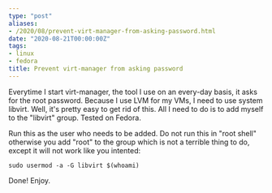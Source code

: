 ```yaml
---
type: "post"
aliases:
- /2020/08/prevent-virt-manager-from-asking-password.html
date: "2020-08-21T00:00:00Z"
tags:
- linux
- fedora
title: Prevent virt-manager from asking password
---
```


Everytime I start virt-manager, the tool I use on an every-day basis, it asks
for the root password. Because I use LVM for my VMs, I need to use system
libvirt. Well, it's pretty easy to get rid of this. All I need to do is to add
myself to the "libvirt" group. Tested on Fedora.

Run this as the user who needs to be added. Do not run this in "root shell"
otherwise you add "root" to the group which is not a terrible thing to do,
except it will not work like you intented:

    sudo usermod -a -G libvirt $(whoami)

Done! Enjoy.
